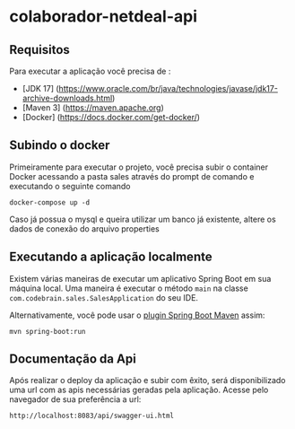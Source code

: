 # colaborador-netdeal-api


## Requisitos

Para executar a aplicação você precisa de :

- [JDK 17] (https://www.oracle.com/br/java/technologies/javase/jdk17-archive-downloads.html)
- [Maven 3] (https://maven.apache.org)
- [Docker] (https://docs.docker.com/get-docker/)

## Subindo o docker

Primeiramente para executar o projeto, você precisa subir o container Docker acessando a pasta sales através do prompt de comando e executando o seguinte comando


```shell
docker-compose up -d
```

Caso já possua o mysql e queira utilizar um banco já existente, altere os dados de conexão do arquivo properties

## Executando a aplicação localmente

Existem várias maneiras de executar um aplicativo Spring Boot em sua máquina local. Uma maneira é executar o método `main` na classe `com.codebrain.sales.SalesApplication` do seu IDE.

Alternativamente, você pode usar o [plugin Spring Boot Maven](https://docs.spring.io/spring-boot/docs/current/reference/html/build-tool-plugins-maven-plugin.html) assim:

```shell
mvn spring-boot:run
```

## Documentação da Api

Após realizar o deploy da aplicação e subir com êxito, será disponibilizado uma url com as apis necessárias geradas pela aplicação. Acesse pelo navegador de sua preferência a url:

```shell
http://localhost:8083/api/swagger-ui.html
```


